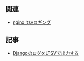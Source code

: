 ## 関連

- [nginx ltsvロギング](https://github.com/hdknr/scriptogr.am/blob/master/nginx/nginx.log.md)

## 記事

- [DjangoのログをLTSVで出力する](https://qiita.com/key/items/2cc7a92d8227b471de10)

